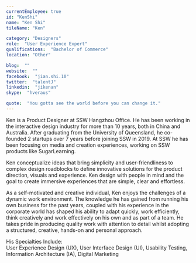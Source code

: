 ```yaml
---
currentEmployee: true
id: "KenShi"
name: "Ken Shi"
tileName: "Ken"

category: "Designers"
role:  "User Experience Expert"
qualifications:  "Bachelor of Commerce"
location: "Other"

blog:  ""
website:  ""
facebook:  "jian.shi.10"
twitter:  "talentJ"
linkedin:  "jikenan"
skype:  "hveraus"

quote:  "You gotta see the world before you can change it."
---
```


Ken is a Product Designer at SSW Hangzhou Office. He has been working in the interactive design industry for more than 10 years, both in China and Australia. After graduating from the University of Queensland, he co-founded 2 startups over 7 years before joining SSW in 2019. At SSW he has been focusing on media and creation experiences, working on SSW products like SugarLearning.  

Ken conceptualize ideas that bring simplicity and user-friendliness to complex design roadblocks to define innovative solutions for the product direction, visuals and experience. Ken design with people in mind and the goal to create immersive experiences that are simple, clear and effortless.

As a self-motivated and creative individual, Ken enjoys the challenges of a dynamic work environment. The knowledge he has gained from running his own business for the past years, coupled with his experience in the corporate world has shaped his ability to adapt quickly, work efficiently, think creatively and work effectively on his own and as part of a team. He takes pride in producing quality work with attention to detail whilst adopting a structured, creative, hands-on and personal approach.

His Specialties Include:  
User Experience Design (UX), User Interface Design (UI), Usability Testing, Information Architecture (IA), Digital Marketing  
